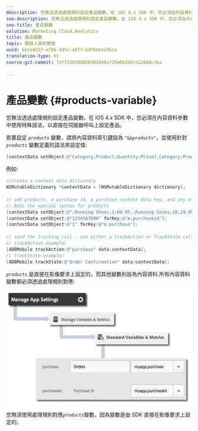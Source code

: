 ```yaml
---
description: 您無法透過處理規則設定產品變數。在 iOS 4.x SDK 中，您必須在內容資料參數中使用特殊語法，以直接在伺服器呼叫上設定產品。
seo-description: 您無法透過處理規則設定產品變數。在 iOS 4.x SDK 中，您必須在內容資料參數中使用特殊語法，以直接在伺服器呼叫上設定產品。
seo-title: 產品變數
solution: Marketing Cloud,Analytics
title: 產品變數
topic: 開發人員和實施
uuid: 6ece4d27-ef86-435c-a6f7-bd76be1c95ca
translation-type: ht
source-git-commit: 7aff336586058302046a728a0b1b0ce12660c1ba

---
```



# 產品變數 {#products-variable}

您無法透過處理規則設定產品變數。在 iOS 4.x SDK 中，您必須在內容資料參數中使用特殊語法，以直接在伺服器呼叫上設定產品。

若要設定 *`products`* 變數，請將內容資料索引鍵設為 `"&&products"`，並使用針對 *`products`* 變數定義的語法來設定值:

```objective-c
[contextData setObject:@"Category;Product;Quantity;Price[,Category;Product;Quantity;Price]" forKey:@"&&products"];
```

例如:

```objective-c
//create a context data dictionary 
NSMutableDictionary *contextData = [NSMutableDictionary dictionary]; 
 
// add products, a purchase id, a purchase context data key, and any other data you want to collect. 
// Note the special syntax for products 
[contextData setObject:@";Running Shoes;1;69.95,;Running Socks;10;29.99" forKey:@"&&products"]; 
[contextData setObject:@"1234567890" forKey:@"m.purchaseid"]; 
[contextData setObject:@"1" forKey:@"m.purchase"]; 
 
// send the tracking call - use either a trackAction or TrackState call. 
// trackAction example: 
[ADBMobile trackAction:@"purchase" data:contextData]; 
// trackState example: 
[ADBMobile trackState:@"Order Confirmation" data:contextData]; 
```

*`products`* 是直接在影像要求上設定的，而其他變數則設為內容資料.所有內容資料變數都必須透過處理規則對應:

![](assets/map-products.png)

您無須使用處理規則對應&#x200B;*`products`*&#x200B;變數，因為變數是由 SDK 直接在影像要求上設定的。
